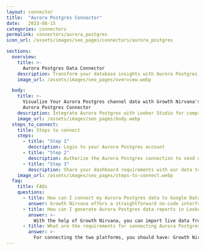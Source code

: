 ```yaml
---
layout: connector
title:  "Aurora Postgres Connector"
date:   2023-08-15
categories: connectors
permalink: connectors/aurora_postgres
icon_url: /assets/images/seo_pages/connectors/aurora_postgres

sections:
  overview:
    title: >-
      Aurora Postgres Data Connector
    description: Transform your database insights with Aurora Postgres integration. Seamlessly blend Aurora Postgres' data capabilities with Looker Studio's analytical prowess, unlocking insights that power informed, data-driven decisions.
    image_url: /assets/images/seo_pages/overview.webp

  body:
    title: >-
      Visualize Your Aurora Postgres channel data with Growth Nirvana's
      Aurora Postgres Connector
    description: Integrate Aurora Postgres with Looker Studio for comprehensive database insights that shape your strategies.
    image_url: /assets/images/seo_pages/body.webp
  steps_to_connect:
    title: Steps to connect
    steps:
      - title: "Step 1"
        description: Login to your Aurora Postgres account
      - title: "Step 2"
        description: Authorize the Aurora Postgres connection to send data to Growth Nirvana
      - title: "Step 3"
        description: Share your dashboard requirements with our data team. We will build the report for you.
    image_url: /assets/images/seo_pages/steps-to-connect.webp
  faq:
    title: FAQs
    questions:
      - title: How can I connect my Aurora Postgres data to Google Data Studio/Looker Studio?
        answer: Growth Nirvana offers a straightforward no-code interface to connect to Aurora Postgres data sources.
      - title: How can I generate Aurora Postgres data reports in Looker Studio?
        answer: >-
          With the help of Growth Nirvana, you can import live data from Aurora Postgres into Looker Studio. These data can be viewed in charts, tables, and dashboards to generate branded reports that can be shared instantly.
      - title: What are the requirements for connecting Aurora Postgres and Looker Studio?
        answer: >-
          For connecting the two platforms, you should have: Growth Nirvana Account and Aurora Postgres Ads Account
---
```

